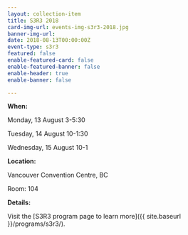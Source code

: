 ```yaml
---
layout: collection-item
title: S3R3 2018
card-img-url: events-img-s3r3-2018.jpg
banner-img-url:
date: 2018-08-13T00:00:00Z
event-type: s3r3
featured: false
enable-featured-card: false
enable-featured-banner: false
enable-header: true
enable-banner: false

---
```

**When:**

Monday, 13 August 3-5:30

Tuesday, 14 August 10-1:30

Wednesday, 15 August 10-1

**Location:** 

Vancouver Convention Centre, BC

Room: 104

**Details:** 

Visit the [S3R3 program page to learn more]({{ site.baseurl }}/programs/s3r3/).